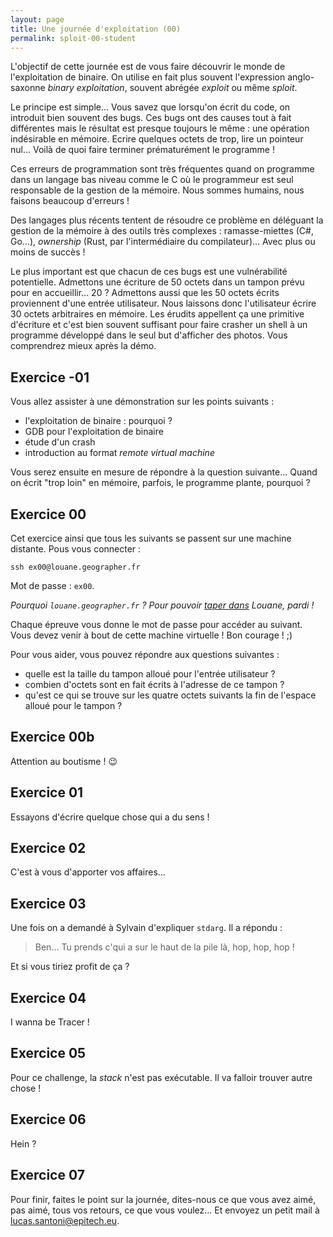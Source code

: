 ```yaml
---
layout: page
title: Une journée d'exploitation (00)
permalink: sploit-00-student
---
```


L'objectif de cette journée est de vous faire découvrir le monde de
l'exploitation de binaire. On utilise en fait plus souvent l'expression
anglo-saxonne *binary exploitation*, souvent abrégée *exploit* ou même
*sploit*.

Le principe est simple... Vous savez que lorsqu'on écrit du code, on introduit
bien souvent des bugs. Ces bugs ont des causes tout à fait différentes mais
le résultat est presque toujours le même : une opération indésirable en
mémoire. Ecrire quelques octets de trop, lire un pointeur nul... Voilà de
quoi faire terminer prématurément le programme !

Ces erreurs de programmation sont très fréquentes quand on programme dans
un langage bas niveau comme le C où le programmeur est seul responsable
de la gestion de la mémoire. Nous sommes humains, nous faisons beaucoup
d'erreurs !

Des langages plus récents tentent de résoudre ce problème en déléguant la
gestion de la mémoire à des outils très complexes : ramasse-miettes (C#,
Go...), *ownership* (Rust, par l'intermédiaire du compilateur)... Avec plus
ou moins de succès !

Le plus important est que chacun de ces bugs est une vulnérabilité
potentielle. Admettons une écriture de 50 octets dans un tampon prévu pour en
accueillir... 20 ? Admettons aussi que les 50 octets écrits proviennent d'une
entrée utilisateur. Nous laissons donc l'utilisateur écrire 30 octets
arbitraires en mémoire. Les érudits appellent ça une primitive d'écriture et
c'est bien souvent suffisant pour faire crasher un shell à un programme
développé dans le seul but d'afficher des photos. Vous comprendrez mieux
après la démo.


## Exercice -01

Vous allez assister à une démonstration sur les points suivants :

* l'exploitation de binaire : pourquoi ?
* GDB pour l'exploitation de binaire
* étude d'un crash
* introduction au format *remote virtual machine*

Vous serez ensuite en mesure de répondre à la question suivante... Quand on
écrit "trop loin" en mémoire, parfois, le programme plante, pourquoi ?


## Exercice 00

Cet exercice ainsi que tous les suivants se passent sur une machine distante.
Pous vous connecter :

```
ssh ex00@louane.geographer.fr
```

Mot de passe : `ex00`.

*Pourquoi `louane.geographer.fr` ? Pour pouvoir [taper dans](https://www.youtube.com/watch?v=KHueIzyiCMA&feature=youtu.be&t=153) Louane, pardi !*

Chaque épreuve vous donne le mot de passe pour accéder au suivant. Vous
devez venir à bout de cette machine virtuelle ! Bon courage ! ;)

Pour vous aider, vous pouvez répondre aux questions suivantes :

* quelle est la taille du tampon alloué pour l'entrée utilisateur ?
* combien d'octets sont en fait écrits à l'adresse de ce tampon ?
* qu'est ce qui se trouve sur les quatre octets suivants la fin de l'espace
  alloué pour le tampon ?


## Exercice 00b

Attention au boutisme ! 😉


## Exercice 01

Essayons d'écrire quelque chose qui a du sens !


## Exercice 02

C'est à vous d'apporter vos affaires...


## Exercice 03

Une fois on a demandé à Sylvain d'expliquer `stdarg`. Il a répondu :

> Ben... Tu prends c'qui a sur le haut de la pile là, hop, hop, hop !

Et si vous tiriez profit de ça ?


## Exercice 04

I wanna be Tracer !


## Exercice 05

Pour ce challenge, la *stack* n'est pas exécutable. Il va falloir trouver
autre chose !


## Exercice 06

Hein ?


## Exercice 07

Pour finir, faites le point sur la journée, dites-nous ce que vous avez aimé,
pas aimé, tous vos retours, ce que vous voulez... Et envoyez un petit
mail à <lucas.santoni@epitech.eu>.
